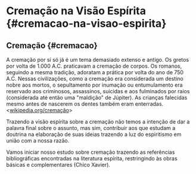 
# Cremação na Visão Espírita {#cremacao-na-visao-espirita}



## Cremação {#cremacao}

A cremação por sí só já é um tema demasiado extenso e antigo. Os gretos por volta de 1.000 A.C. praticavam a cremação de corpos. Os romanos, seguindo a mesma tradição, adoratam a prática por volta do ano de 750 A.C. Nessas civilizações, como a cremação era considerada um destino nobre aos mortos, o sepultamento por inumação ou entumulamento era reservado aos criminosos, assassinos, suicidas e aos fulminados por raios (considerada até então uma "maldição" de Júpiter). As crianças falecidas mesmo antes de nascerem os dentes também eram enterradas.<[wikipedia.org/cremação](https://pt.wikipedia.org/wiki/Crema%C3%A7%C3%A3o)>

Trazendo a visão espírita sobre a cremação não temos a intenção de dar a palavra final sobre o assunto, mas sim, contribuir aos que estudam a doutrina na elaboração de suas ideias trazendo a luz do espiritismo em união com a nossa razão.

Vamos iniciar nosso estudo sobre cremação trazendo as referências bibliográficas encontradas na literatura espírita, restringindo às obras básicas e complementares (Chico Xavier).
